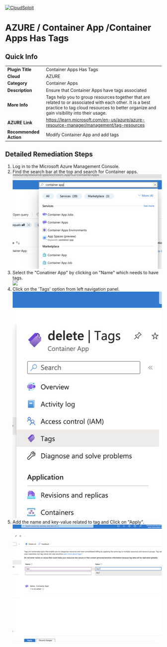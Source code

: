 [![CloudSploit](https://cloudsploit.com/img/logo-new-big-text-100.png "CloudSploit")](https://cloudsploit.com)

# AZURE / Container App /Container Apps Has Tags 

## Quick Info

| | |
|-|-|
| **Plugin Title** | Container Apps Has Tags |
| **Cloud** | AZURE |
| **Category** | Container Apps |
| **Description** | Ensure that Container Apps have tags associated |
| **More Info** | Tags help you to group resources together that are related to or associated with each other. It is a best practice to tag cloud resources to better organize and gain visibility into their usage. |
| **AZURE Link** | https://learn.microsoft.com/en-us/azure/azure-resource-manager/management/tag-resources |
| **Recommended Action** | Modify Container App and add tags |

## Detailed Remediation Steps
1. Log in to the Microsoft Azure Management Console.
2. Find the search bar at the top and search for Container apps. </br> <img src="/resources/azure/containerapps/container-app-has-tags/step2.png"/>
3. Select the "Conatiner App" by clicking on "Name" which needs to have tags.</br> <img src="/resources/azure/container-app/container-app-has-tags/step2.png"/>
4. Click on the 'Tags' option from left navigation panel.</br> <img src="/resources/azure/containerapps/container-app-has-tags/step4.png"/>
5. Add the name and key-value related to tag and Click on "Apply".</br> <img src="/resources/azure/containerapps/container-app-has-tags/step5.png"/>